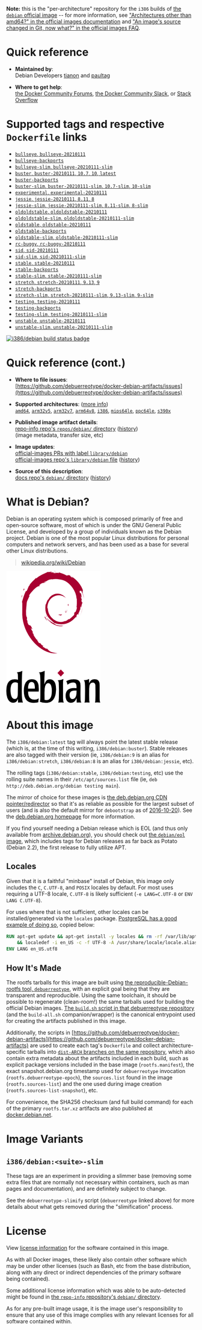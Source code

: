 <!--

********************************************************************************

WARNING:

    DO NOT EDIT "debian/README.md"

    IT IS AUTO-GENERATED

    (from the other files in "debian/" combined with a set of templates)

********************************************************************************

-->

**Note:** this is the "per-architecture" repository for the `i386` builds of [the `debian` official image](https://hub.docker.com/_/debian) -- for more information, see ["Architectures other than amd64?" in the official images documentation](https://github.com/docker-library/official-images#architectures-other-than-amd64) and ["An image's source changed in Git, now what?" in the official images FAQ](https://github.com/docker-library/faq#an-images-source-changed-in-git-now-what).

# Quick reference

-	**Maintained by**:  
	Debian Developers [tianon](https://qa.debian.org/developer.php?login=tianon) and [paultag](https://qa.debian.org/developer.php?login=paultag)

-	**Where to get help**:  
	[the Docker Community Forums](https://forums.docker.com/), [the Docker Community Slack](https://dockr.ly/slack), or [Stack Overflow](https://stackoverflow.com/search?tab=newest&q=docker)

# Supported tags and respective `Dockerfile` links

-	[`bullseye`, `bullseye-20210111`](https://github.com/debuerreotype/docker-debian-artifacts/blob/50da5310602ec9caa7b1e074be74037cacb1bd43/bullseye/Dockerfile)
-	[`bullseye-backports`](https://github.com/debuerreotype/docker-debian-artifacts/blob/50da5310602ec9caa7b1e074be74037cacb1bd43/bullseye/backports/Dockerfile)
-	[`bullseye-slim`, `bullseye-20210111-slim`](https://github.com/debuerreotype/docker-debian-artifacts/blob/50da5310602ec9caa7b1e074be74037cacb1bd43/bullseye/slim/Dockerfile)
-	[`buster`, `buster-20210111`, `10.7`, `10`, `latest`](https://github.com/debuerreotype/docker-debian-artifacts/blob/50da5310602ec9caa7b1e074be74037cacb1bd43/buster/Dockerfile)
-	[`buster-backports`](https://github.com/debuerreotype/docker-debian-artifacts/blob/50da5310602ec9caa7b1e074be74037cacb1bd43/buster/backports/Dockerfile)
-	[`buster-slim`, `buster-20210111-slim`, `10.7-slim`, `10-slim`](https://github.com/debuerreotype/docker-debian-artifacts/blob/50da5310602ec9caa7b1e074be74037cacb1bd43/buster/slim/Dockerfile)
-	[`experimental`, `experimental-20210111`](https://github.com/debuerreotype/docker-debian-artifacts/blob/50da5310602ec9caa7b1e074be74037cacb1bd43/experimental/Dockerfile)
-	[`jessie`, `jessie-20210111`, `8.11`, `8`](https://github.com/debuerreotype/docker-debian-artifacts/blob/50da5310602ec9caa7b1e074be74037cacb1bd43/jessie/Dockerfile)
-	[`jessie-slim`, `jessie-20210111-slim`, `8.11-slim`, `8-slim`](https://github.com/debuerreotype/docker-debian-artifacts/blob/50da5310602ec9caa7b1e074be74037cacb1bd43/jessie/slim/Dockerfile)
-	[`oldoldstable`, `oldoldstable-20210111`](https://github.com/debuerreotype/docker-debian-artifacts/blob/50da5310602ec9caa7b1e074be74037cacb1bd43/oldoldstable/Dockerfile)
-	[`oldoldstable-slim`, `oldoldstable-20210111-slim`](https://github.com/debuerreotype/docker-debian-artifacts/blob/50da5310602ec9caa7b1e074be74037cacb1bd43/oldoldstable/slim/Dockerfile)
-	[`oldstable`, `oldstable-20210111`](https://github.com/debuerreotype/docker-debian-artifacts/blob/50da5310602ec9caa7b1e074be74037cacb1bd43/oldstable/Dockerfile)
-	[`oldstable-backports`](https://github.com/debuerreotype/docker-debian-artifacts/blob/50da5310602ec9caa7b1e074be74037cacb1bd43/oldstable/backports/Dockerfile)
-	[`oldstable-slim`, `oldstable-20210111-slim`](https://github.com/debuerreotype/docker-debian-artifacts/blob/50da5310602ec9caa7b1e074be74037cacb1bd43/oldstable/slim/Dockerfile)
-	[`rc-buggy`, `rc-buggy-20210111`](https://github.com/debuerreotype/docker-debian-artifacts/blob/50da5310602ec9caa7b1e074be74037cacb1bd43/rc-buggy/Dockerfile)
-	[`sid`, `sid-20210111`](https://github.com/debuerreotype/docker-debian-artifacts/blob/50da5310602ec9caa7b1e074be74037cacb1bd43/sid/Dockerfile)
-	[`sid-slim`, `sid-20210111-slim`](https://github.com/debuerreotype/docker-debian-artifacts/blob/50da5310602ec9caa7b1e074be74037cacb1bd43/sid/slim/Dockerfile)
-	[`stable`, `stable-20210111`](https://github.com/debuerreotype/docker-debian-artifacts/blob/50da5310602ec9caa7b1e074be74037cacb1bd43/stable/Dockerfile)
-	[`stable-backports`](https://github.com/debuerreotype/docker-debian-artifacts/blob/50da5310602ec9caa7b1e074be74037cacb1bd43/stable/backports/Dockerfile)
-	[`stable-slim`, `stable-20210111-slim`](https://github.com/debuerreotype/docker-debian-artifacts/blob/50da5310602ec9caa7b1e074be74037cacb1bd43/stable/slim/Dockerfile)
-	[`stretch`, `stretch-20210111`, `9.13`, `9`](https://github.com/debuerreotype/docker-debian-artifacts/blob/50da5310602ec9caa7b1e074be74037cacb1bd43/stretch/Dockerfile)
-	[`stretch-backports`](https://github.com/debuerreotype/docker-debian-artifacts/blob/50da5310602ec9caa7b1e074be74037cacb1bd43/stretch/backports/Dockerfile)
-	[`stretch-slim`, `stretch-20210111-slim`, `9.13-slim`, `9-slim`](https://github.com/debuerreotype/docker-debian-artifacts/blob/50da5310602ec9caa7b1e074be74037cacb1bd43/stretch/slim/Dockerfile)
-	[`testing`, `testing-20210111`](https://github.com/debuerreotype/docker-debian-artifacts/blob/50da5310602ec9caa7b1e074be74037cacb1bd43/testing/Dockerfile)
-	[`testing-backports`](https://github.com/debuerreotype/docker-debian-artifacts/blob/50da5310602ec9caa7b1e074be74037cacb1bd43/testing/backports/Dockerfile)
-	[`testing-slim`, `testing-20210111-slim`](https://github.com/debuerreotype/docker-debian-artifacts/blob/50da5310602ec9caa7b1e074be74037cacb1bd43/testing/slim/Dockerfile)
-	[`unstable`, `unstable-20210111`](https://github.com/debuerreotype/docker-debian-artifacts/blob/50da5310602ec9caa7b1e074be74037cacb1bd43/unstable/Dockerfile)
-	[`unstable-slim`, `unstable-20210111-slim`](https://github.com/debuerreotype/docker-debian-artifacts/blob/50da5310602ec9caa7b1e074be74037cacb1bd43/unstable/slim/Dockerfile)

[![i386/debian build status badge](https://img.shields.io/jenkins/s/https/doi-janky.infosiftr.net/job/multiarch/job/i386/job/debian.svg?label=i386/debian%20%20build%20job)](https://doi-janky.infosiftr.net/job/multiarch/job/i386/job/debian/)

# Quick reference (cont.)

-	**Where to file issues**:  
	[https://github.com/debuerreotype/docker-debian-artifacts/issues](https://github.com/debuerreotype/docker-debian-artifacts/issues)

-	**Supported architectures**: ([more info](https://github.com/docker-library/official-images#architectures-other-than-amd64))  
	[`amd64`](https://hub.docker.com/r/amd64/debian/), [`arm32v5`](https://hub.docker.com/r/arm32v5/debian/), [`arm32v7`](https://hub.docker.com/r/arm32v7/debian/), [`arm64v8`](https://hub.docker.com/r/arm64v8/debian/), [`i386`](https://hub.docker.com/r/i386/debian/), [`mips64le`](https://hub.docker.com/r/mips64le/debian/), [`ppc64le`](https://hub.docker.com/r/ppc64le/debian/), [`s390x`](https://hub.docker.com/r/s390x/debian/)

-	**Published image artifact details**:  
	[repo-info repo's `repos/debian/` directory](https://github.com/docker-library/repo-info/blob/master/repos/debian) ([history](https://github.com/docker-library/repo-info/commits/master/repos/debian))  
	(image metadata, transfer size, etc)

-	**Image updates**:  
	[official-images PRs with label `library/debian`](https://github.com/docker-library/official-images/pulls?q=label%3Alibrary%2Fdebian)  
	[official-images repo's `library/debian` file](https://github.com/docker-library/official-images/blob/master/library/debian) ([history](https://github.com/docker-library/official-images/commits/master/library/debian))

-	**Source of this description**:  
	[docs repo's `debian/` directory](https://github.com/docker-library/docs/tree/master/debian) ([history](https://github.com/docker-library/docs/commits/master/debian))

# What is Debian?

Debian is an operating system which is composed primarily of free and open-source software, most of which is under the GNU General Public License, and developed by a group of individuals known as the Debian project. Debian is one of the most popular Linux distributions for personal computers and network servers, and has been used as a base for several other Linux distributions.

> [wikipedia.org/wiki/Debian](https://en.wikipedia.org/wiki/Debian)

![logo](https://raw.githubusercontent.com/docker-library/docs/b449be7df57e9ed9086bb5821bfb5d6cdc5d67a4/debian/logo.png)

# About this image

The `i386/debian:latest` tag will always point the latest stable release (which is, at the time of this writing, `i386/debian:buster`). Stable releases are also tagged with their version (ie, `i386/debian:9` is an alias for `i386/debian:stretch`, `i386/debian:8` is an alias for `i386/debian:jessie`, etc).

The rolling tags (`i386/debian:stable`, `i386/debian:testing`, etc) use the rolling suite names in their `/etc/apt/sources.list` file (ie, `deb http://deb.debian.org/debian testing main`).

The mirror of choice for these images is [the deb.debian.org CDN pointer/redirector](https://deb.debian.org) so that it's as reliable as possible for the largest subset of users (and is also the default mirror for `debootstrap` as of [2016-10-20](https://anonscm.debian.org/cgit/d-i/debootstrap.git/commit/?id=9e8bc60ad1ccf3a25ce7890526b70059f3e770de)). See the [deb.debian.org homepage](https://deb.debian.org) for more information.

If you find yourself needing a Debian release which is EOL (and thus only available from [archive.debian.org](http://archive.debian.org)), you should check out [the `debian/eol` image](https://hub.docker.com/r/debian/eol/), which includes tags for Debian releases as far back as Potato (Debian 2.2), the first release to fully utilize APT.

## Locales

Given that it is a faithful "minbase" install of Debian, this image only includes the `C`, `C.UTF-8`, and `POSIX` locales by default. For most uses requiring a UTF-8 locale, `C.UTF-8` is likely sufficient (`-e LANG=C.UTF-8` or `ENV LANG C.UTF-8`).

For uses where that is not sufficient, other locales can be installed/generated via the `locales` package. [PostgreSQL has a good example of doing so](https://github.com/docker-library/postgres/blob/69bc540ecfffecce72d49fa7e4a46680350037f9/9.6/Dockerfile#L21-L24), copied below:

```dockerfile
RUN apt-get update && apt-get install -y locales && rm -rf /var/lib/apt/lists/* \
	&& localedef -i en_US -c -f UTF-8 -A /usr/share/locale/locale.alias en_US.UTF-8
ENV LANG en_US.utf8
```

## How It's Made

The rootfs tarballs for this image are built using [the reproducible-Debian-rootfs tool, `debuerreotype`](https://github.com/debuerreotype/debuerreotype), with an explicit goal being that they are transparent and reproducible. Using the same toolchain, it should be possible to regenerate (clean-room!) the same tarballs used for building the official Debian images. [The `build.sh` script in that debuerreotype repository](https://github.com/debuerreotype/debuerreotype/blob/master/build.sh) (and the `build-all.sh` companion/wrapper) is the canonical entrypoint used for creating the artifacts published in this image.

Additionally, the scripts in [https://github.com/debuerreotype/docker-debian-artifacts](https://github.com/debuerreotype/docker-debian-artifacts) are used to create each tag's `Dockerfile` and collect architecture-specific tarballs into [`dist-ARCH` branches on the same repository](https://github.com/debuerreotype/docker-debian-artifacts/branches), which also contain extra metadata about the artifacts included in each build, such as explicit package versions included in the base image (`rootfs.manifest`), the exact snapshot.debian.org timestamp used for `debuerreotype` invocation (`rootfs.debuerreotype-epoch`), the `sources.list` found in the image (`rootfs.sources-list`) and the one used during image creation (`rootfs.sources-list-snapshot`), etc.

For convenience, the SHA256 checksum (and full build command) for each of the primary `rootfs.tar.xz` artifacts are also published at [docker.debian.net](https://docker.debian.net/).

# Image Variants

## `i386/debian:<suite>-slim`

These tags are an experiment in providing a slimmer base (removing some extra files that are normally not necessary within containers, such as man pages and documentation), and are definitely subject to change.

See the `debuerreotype-slimify` script (`debuerreotype` linked above) for more details about what gets removed during the "slimification" process.

# License

View [license information](https://www.debian.org/social_contract#guidelines) for the software contained in this image.

As with all Docker images, these likely also contain other software which may be under other licenses (such as Bash, etc from the base distribution, along with any direct or indirect dependencies of the primary software being contained).

Some additional license information which was able to be auto-detected might be found in [the `repo-info` repository's `debian/` directory](https://github.com/docker-library/repo-info/tree/master/repos/debian).

As for any pre-built image usage, it is the image user's responsibility to ensure that any use of this image complies with any relevant licenses for all software contained within.
